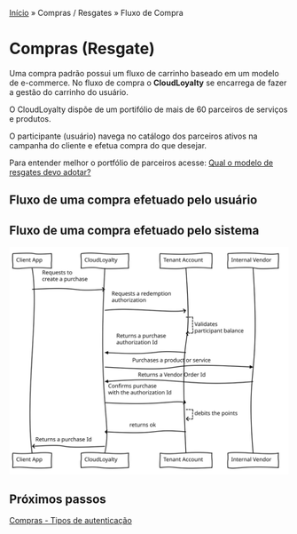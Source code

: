 [Início](/readme.md) &raquo; Compras / Resgates &raquo; Fluxo de Compra

# Compras (Resgate)

Uma compra padrão possui um fluxo de carrinho baseado em um modelo de e-commerce.
No fluxo de compra o **CloudLoyalty** se encarrega de fazer a gestão do carrinho do usuário.

O CloudLoyalty dispõe de um portifólio de mais de 60 parceiros de serviços e produtos.

O participante (usuário) navega no catálogo dos parceiros ativos na campanha do cliente e efetua compra do que desejar.

Para entender melhor o portfólio de parceiros acesse:
[Qual o modelo de resgates devo adotar?](/purchase/readme.md)

## Fluxo de uma compra efetuado pelo usuário





## Fluxo de uma compra efetuado pelo sistema

![Internal Purchase Flow](/images/purchase-internal-diagram.svg)

## Próximos passos

[Compras - Tipos de autenticação](/purchase/auth.md)
